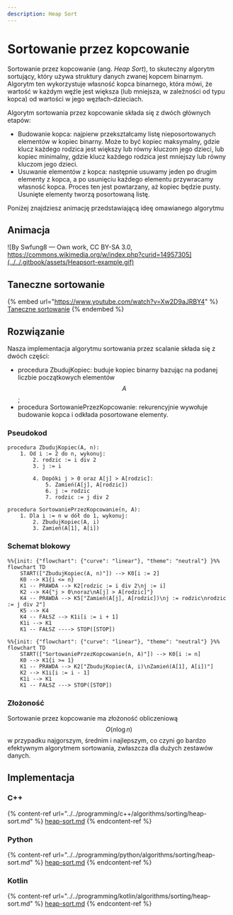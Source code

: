 ```yaml
---
description: Heap Sort
---
```


# Sortowanie przez kopcowanie

Sortowanie przez kopcowanie (ang. *Heap Sort*), to skuteczny algorytm sortujący, który używa struktury danych zwanej kopcem binarnym. Algorytm ten wykorzystuje własność kopca binarnego, która mówi, że wartość w każdym węźle jest większa (lub mniejsza, w zależności od typu kopca) od wartości w jego węzłach-dzieciach.

Algorytm sortowania przez kopcowanie składa się z dwóch głównych etapów:

- Budowanie kopca: najpierw przekształcamy listę nieposortowanych elementów w kopiec binarny. Może to być kopiec maksymalny, gdzie klucz każdego rodzica jest większy lub równy kluczom jego dzieci, lub kopiec minimalny, gdzie klucz każdego rodzica jest mniejszy lub równy kluczom jego dzieci.
- Usuwanie elementów z kopca: następnie usuwamy jeden po drugim elementy z kopca, a po usunięciu każdego elementu przywracamy własność kopca. Proces ten jest powtarzany, aż kopiec będzie pusty. Usunięte elementy tworzą posortowaną listę.

Poniżej znajdziesz animację przedstawiającą ideę omawianego algorytmu

## Animacja

![By Swfung8 — Own work, CC BY-SA 3.0, https://commons.wikimedia.org/w/index.php?curid=14957305](../../.gitbook/assets/Heapsort-example.gif)

## Taneczne sortowanie

{% embed url="https://www.youtube.com/watch?v=Xw2D9aJRBY4" %}
[Taneczne sortowanie](https://www.youtube.com/watch?v=Xw2D9aJRBY4)
{% endembed %}

## Rozwiązanie

Nasza implementacja algorytmu sortowania przez scalanie składa się z dwóch części:

- procedura ZbudujKopiec: buduje kopiec binarny bazując na podanej liczbie początkowych elementów $$A$$;
- procedura SortowaniePrzezKopcowanie: rekurencyjnie wywołuje budowanie kopca i odkłada posortowane elementy.

### Pseudokod

```
procedura ZbudujKopiec(A, n):
    1. Od i := 2 do n, wykonuj:
        2. rodzic := i div 2
        3. j := i
        
        4. Dopóki j > 0 oraz A[j] > A[rodzic]:
            5. Zamień(A[j], A[rodzic])
            6. j := rodzic
            7. rodzic := j div 2
```
            
```
procedura SortowaniePrzezKopcowanie(n, A):
    1. Dla i := n w dół do 1, wykonuj:
        2. ZbudujKopiec(A, i)
        3. Zamień(A[1], A[i])
```

### Schemat blokowy

```mermaid
%%{init: {"flowchart": {"curve": "linear"}, "theme": "neutral"} }%%
flowchart TD
    START(["ZbudujKopiec(A, n)"]) --> K0[i := 2]
    K0 --> K1{i <= n}
    K1 -- PRAWDA --> K2[rodzic := i div 2\nj := i]
    K2 --> K4{"j > 0\noraz\nA[j] > A[rodzic]"}
    K4 -- PRAWDA --> K5["Zamień(A[j], A[rodzic])\nj := rodzic\nrodzic := j div 2"]
    K5 --> K4
    K4 -- FAŁSZ --> K1i[i := i + 1]
    K1i --> K1
    K1 -- FAŁSZ ----> STOP([STOP])
```

```mermaid
%%{init: {"flowchart": {"curve": "linear"}, "theme": "neutral"} }%%
flowchart TD
    START(["SortowaniePrzezKopcowanie(n, A)"]) --> K0[i := n]
    K0 --> K1{i >= 1}
    K1 -- PRAWDA --> K2["ZbudujKopiec(A, i)\nZamień(A[1], A[i])"]
    K2 --> K1i[i := i - 1]
    K1i --> K1
    K1 -- FAŁSZ ---> STOP([STOP])
```

### Złożoność

Sortowanie przez kopcowanie ma złożoność obliczeniową $$O(n\log{n})$$ w przypadku najgorszym, średnim i najlepszym, co czyni go bardzo efektywnym algorytmem sortowania, zwłaszcza dla dużych zestawów danych.

## Implementacja

### C++

{% content-ref url="../../programming/c++/algorithms/sorting/heap-sort.md" %}
[heap-sort.md](../../programming/c++/algorithms/sorting/heap-sort.md)
{% endcontent-ref %}

### Python

{% content-ref url="../../programming/python/algorithms/sorting/heap-sort.md" %}
[heap-sort.md](../../programming/python/algorithms/sorting/heap-sort.md)
{% endcontent-ref %}

### Kotlin

{% content-ref url="../../programming/kotlin/algorithms/sorting/heap-sort.md" %}
[heap-sort.md](../../programming/kotlin/algorithms/sorting/heap-sort.md)
{% endcontent-ref %}